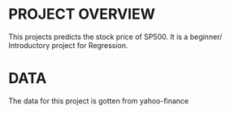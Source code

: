 # PROJECT OVERVIEW
This projects predicts the stock price of SP500. It is a beginner/ Introductory project for 
Regression.


# DATA
The data for this project is gotten from yahoo-finance 

